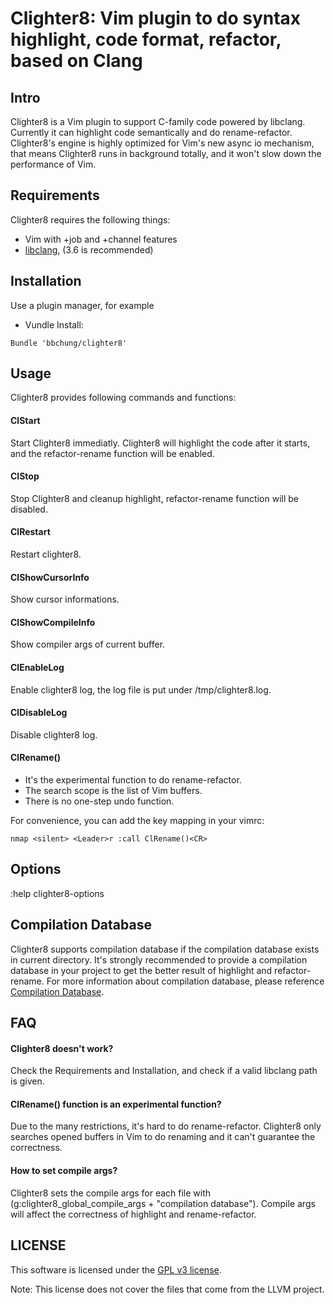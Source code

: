 # Clighter8: Vim plugin to do syntax highlight, code format, refactor, based on Clang

## Intro

Clighter8 is a Vim plugin to support C-family code powered by libclang.
Currently it can highlight code semantically and do rename-refactor.
Clighter8's engine is highly optimized for Vim's new async io mechanism, that
means Clighter8 runs in background totally, and it won't slow down the
performance of Vim.

## Requirements

Clighter8 requires the following things:

* Vim with +job and +channel features
* [libclang][libclang], (3.6 is recommended)

## Installation

Use a plugin manager, for example

* Vundle Install:
```vim
Bundle 'bbchung/clighter8'
```

## Usage

Clighter8 provides following commands and functions:

#### ClStart

Start Clighter8 immediatly. Clighter8 will highlight the code after it starts,
and the refactor-rename function will be enabled.

#### ClStop

Stop Clighter8 and cleanup highlight, refactor-rename function will be
disabled.

#### ClRestart

Restart clighter8.

#### ClShowCursorInfo

Show cursor informations.

#### ClShowCompileInfo

Show compiler args of current buffer.

#### ClEnableLog

Enable clighter8 log, the log file is put under /tmp/clighter8.log.

#### ClDisableLog

Disable clighter8 log.

#### ClRename()

* It's the experimental function to do rename-refactor.
* The search scope is the list of Vim buffers.
* There is no one-step undo function.

For convenience, you can add the key mapping in your vimrc:
```vim
nmap <silent> <Leader>r :call ClRename()<CR>
```

## Options

:help clighter8-options

## Compilation Database

Clighter8 supports compilation database if the compilation database exists in
current directory. It's strongly recommended to provide a compilation database
in your project to get the better result of highlight and refactor-rename. For
more information about compilation database, please reference [Compilation
Database][cdb].

## FAQ

#### Clighter8 doesn't work?
Check the Requirements and Installation, and check if a valid libclang path is
given.

#### ClRename() function is an experimental function?
Due to the many restrictions, it's hard to do rename-refactor. Clighter8 only
searches opened buffers in Vim to do renaming and it can't guarantee the
correctness.

#### How to set compile args?
Clighter8 sets the compile args for each file with
(g:clighter8_global_compile_args + "compilation database"). Compile args will
affect the correctness of highlight and rename-refactor.

## LICENSE

This software is licensed under the [GPL v3 license][gpl].

Note: This license does not cover the files that come from the LLVM project.


[libclang]: http://llvm.org/apt/
[gpl]: http://www.gnu.org/copyleft/gpl.html
[ycm]: https://github.com/Valloric/YouCompleteMe
[cdb]: http://clang.llvm.org/docs/JSONCompilationDatabase.html
